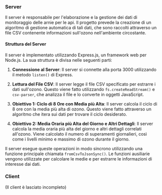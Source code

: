 ### Server

Il server è responsabile per l'elaborazione e la gestione dei dati di monitoraggio delle arnie per le api. Il progetto prevede la creazione di un algoritmo di gestione automatica di tali dati, che sono raccolti attraverso un file CSV contenente informazioni sull'ozono nell'ambiente circostante.

#### Struttura del Server

Il server è implementato utilizzando Express.js, un framework web per Node.js. La sua struttura è divisa nelle seguenti parti:

1. **Connessione al Server**: Il server si connette alla porta 3000 utilizzando il metodo `listen()` di Express.

2. **Lettura del File CSV**: Il server legge il file CSV specificato per estrarre i dati sull'ozono. Questo viene fatto utilizzando `fs.createReadStream()` e `csv-parser`, che analizza il file e lo converte in oggetti JavaScript.

3. **Obiettivo 1: Ciclo di 8 Ore con Media più Alta**: Il server calcola il ciclo di 8 ore con la media più alta di ozono. Questo viene fatto attraverso un algoritmo che itera sui dati per trovare il ciclo desiderato.

4. **Obiettivo 2: Media Oraria più Alta del Giorno e Altri Dettagli**: Il server calcola la media oraria più alta del giorno e altri dettagli correlati all'ozono. Viene calcolato il numero di superamenti giornalieri, così come i livelli minimo e massimo di ozono durante il giorno.

Il server esegue queste operazioni in modo sincrono utilizzando una funzione principale chiamata `fromCsvToJsonSync()`. Le funzioni ausiliarie vengono utilizzate per calcolare le medie e per estrarre le informazioni di interesse dai dati.

### Client

(Il client è lasciato incompleto)
